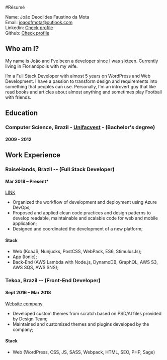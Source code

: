 #Résumé

Name: João Deoclides Faustino da Mota <br />
Email: [joaodfmota@outlook.com](mailto:joaodfmota@outlook.com) <br />
Linkedin: [ Check profile ](https://www.linkedin.com/in/joaodfmota/) <br />
Github: [ Check profile ](http://www.github.com/joaodfmota)

## Who am I?

My name is João and I’ve been a developer since I was sixteen. Currently living in Florianópolis with my wife.

I’m a Full Stack Developer with almost 5 years on WordPress and Web Development. I have a passion to transform design and requirements into something that peoples can use. Personally, I'm an introvert guy that like read books and articles about almost anything and sometimes play Football with friends.

## Education
### Computer Science, Brazil - [Unifacvest](http://www.unifacvest.net/) - (Bachelor's degree) 
#### 2009 - 2012 

## Work Experience

### RaiseHands, Brazil -- (Full Stack Developer)
#### Mar 2018 – Present*
[LINK](https://raisehands.app)
- Organized the workflow of development and deployment using Azure DevOps;
- Proposed and applied clean code practices and design patterns to develop readable,
maintainable and scalable code for web and mobile application;
- Designed and coordinated the development of a new platform;

#### Stack
- Web (KoaJS, Nunjucks, PostCSS, WebPack, ES6, StimulusJs);
- App (Ionic);
- Back-End (AWS Lambda with Node.js, DynamoDB, GraphQL, AWS S3, AWS SQS, AWS SNS);

### Tekoa, Brazil -- (Front-End Developer)
#### Sept 2016 – Mar 2018
[Website company](http://www.tekoa.com.br)
- Developed custom themes from scratch based on PSD/AI files provided by
Design Team;
- Maintained and customized themes and plugins developed by the company;

#### Stack
- Web (WordPress, CSS, JS, SASS, Webpack, HTML, SEO, PHP, Sage)
